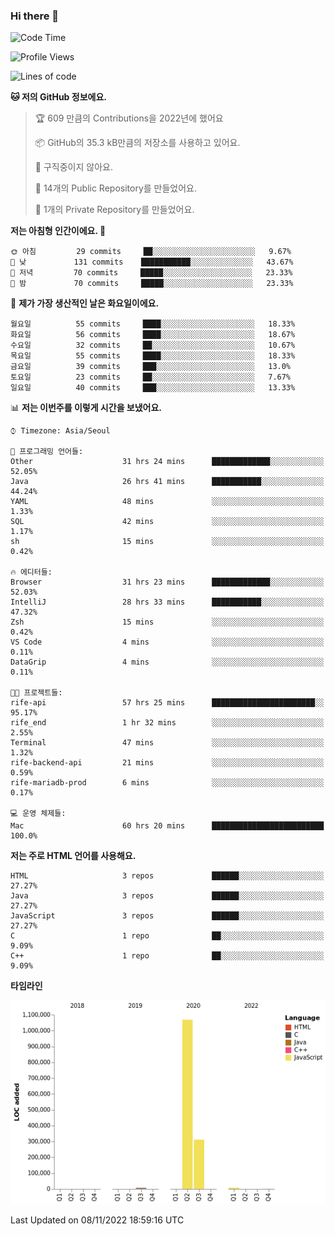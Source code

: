 ### Hi there 👋

<!--
**otm0937/otm0937** is a ✨ _special_ ✨ repository because its `README.md` (this file) appears on your GitHub profile.

Here are some ideas to get you started:

- 🔭 I’m currently working on ...
- 🌱 I’m currently learning ...
- 👯 I’m looking to collaborate on ...
- 🤔 I’m looking for help with ...
- 💬 Ask me about ...
- 📫 How to reach me: ...
- 😄 Pronouns: ...
- ⚡ Fun fact: ...
-->

  <!--START_SECTION:waka-->
![Code Time](http://img.shields.io/badge/Code%20Time-582%20hrs%209%20mins-blue)

![Profile Views](http://img.shields.io/badge/Profile%20Views-2-blue)

![Lines of code](https://img.shields.io/badge/%EC%A0%80%EB%8A%94%20%EC%97%AC%ED%83%9C%EA%B9%8C%EC%A7%80%20-1%20Million%20%EC%A4%84%EC%9D%98%20%EC%BD%94%EB%93%9C%EB%A5%BC%20%EC%9E%91%EC%84%B1%ED%96%88%EC%96%B4%EC%9A%94.-blue)

**🐱 저의 GitHub 정보에요.** 

> 🏆 609 만큼의 Contributions을 2022년에 했어요
 > 
> 📦 GitHub의 35.3 kB만큼의 저장소를 사용하고 있어요. 
 > 
> 🚫 구직중이지 않아요.
 > 
> 📜 14개의 Public Repository를 만들었어요. 
 > 
> 🔑 1개의 Private Repository를 만들었어요. 
 > 
**저는 아침형 인간이에요. 🐤** 

```text
🌞 아침         29 commits     ██░░░░░░░░░░░░░░░░░░░░░░░   9.67% 
🌆 낮　         131 commits    ███████████░░░░░░░░░░░░░░   43.67% 
🌃 저녁         70 commits     █████░░░░░░░░░░░░░░░░░░░░   23.33% 
🌙 밤　         70 commits     █████░░░░░░░░░░░░░░░░░░░░   23.33%

```
📅 **제가 가장 생산적인 날은 화요일이에요.** 

```text
월요일          55 commits     ████░░░░░░░░░░░░░░░░░░░░░   18.33% 
화요일          56 commits     ████░░░░░░░░░░░░░░░░░░░░░   18.67% 
수요일          32 commits     ██░░░░░░░░░░░░░░░░░░░░░░░   10.67% 
목요일          55 commits     ████░░░░░░░░░░░░░░░░░░░░░   18.33% 
금요일          39 commits     ███░░░░░░░░░░░░░░░░░░░░░░   13.0% 
토요일          23 commits     ██░░░░░░░░░░░░░░░░░░░░░░░   7.67% 
일요일          40 commits     ███░░░░░░░░░░░░░░░░░░░░░░   13.33%

```


📊 **저는 이번주를 이렇게 시간을 보냈어요.** 

```text
⌚︎ Timezone: Asia/Seoul

💬 프로그래밍 언어들: 
Other                    31 hrs 24 mins      █████████████░░░░░░░░░░░░   52.05% 
Java                     26 hrs 41 mins      ███████████░░░░░░░░░░░░░░   44.24% 
YAML                     48 mins             ░░░░░░░░░░░░░░░░░░░░░░░░░   1.33% 
SQL                      42 mins             ░░░░░░░░░░░░░░░░░░░░░░░░░   1.17% 
sh                       15 mins             ░░░░░░░░░░░░░░░░░░░░░░░░░   0.42%

🔥 에디터들: 
Browser                  31 hrs 23 mins      █████████████░░░░░░░░░░░░   52.03% 
IntelliJ                 28 hrs 33 mins      ███████████░░░░░░░░░░░░░░   47.32% 
Zsh                      15 mins             ░░░░░░░░░░░░░░░░░░░░░░░░░   0.42% 
VS Code                  4 mins              ░░░░░░░░░░░░░░░░░░░░░░░░░   0.11% 
DataGrip                 4 mins              ░░░░░░░░░░░░░░░░░░░░░░░░░   0.11%

🐱‍💻 프로젝트들: 
rife-api                 57 hrs 25 mins      ███████████████████████░░   95.17% 
rife_end                 1 hr 32 mins        ░░░░░░░░░░░░░░░░░░░░░░░░░   2.55% 
Terminal                 47 mins             ░░░░░░░░░░░░░░░░░░░░░░░░░   1.32% 
rife-backend-api         21 mins             ░░░░░░░░░░░░░░░░░░░░░░░░░   0.59% 
rife-mariadb-prod        6 mins              ░░░░░░░░░░░░░░░░░░░░░░░░░   0.17%

💻 운영 체제들: 
Mac                      60 hrs 20 mins      █████████████████████████   100.0%

```

**저는 주로 HTML 언어를 사용해요.** 

```text
HTML                     3 repos             ██████░░░░░░░░░░░░░░░░░░░   27.27% 
Java                     3 repos             ██████░░░░░░░░░░░░░░░░░░░   27.27% 
JavaScript               3 repos             ██████░░░░░░░░░░░░░░░░░░░   27.27% 
C                        1 repo              ██░░░░░░░░░░░░░░░░░░░░░░░   9.09% 
C++                      1 repo              ██░░░░░░░░░░░░░░░░░░░░░░░   9.09%

```


**타임라인**

![Chart not found](https://raw.githubusercontent.com/otm0937/otm0937/main/charts/bar_graph.png) 


 Last Updated on 08/11/2022 18:59:16 UTC
<!--END_SECTION:waka-->
